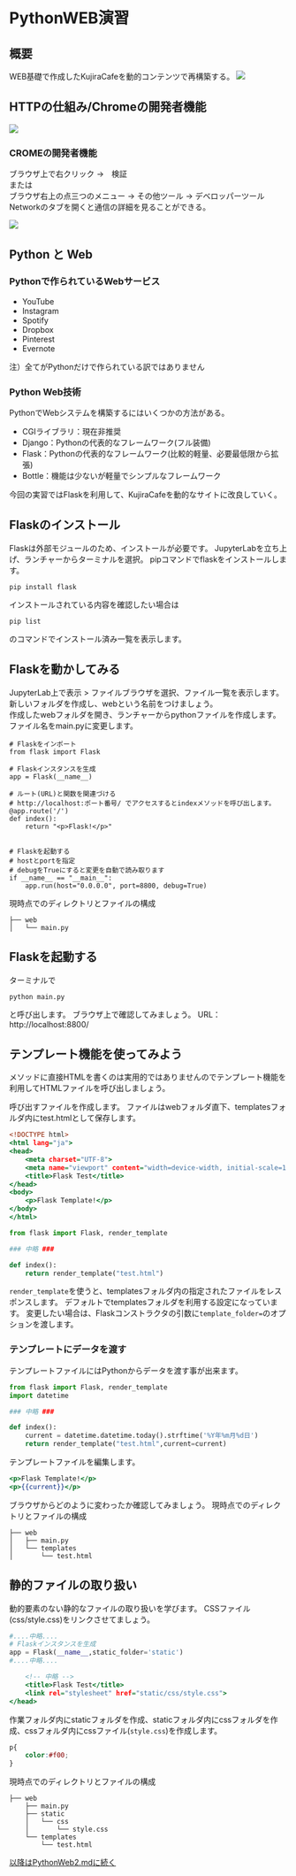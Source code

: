 # PythonWEB演習

## 概要
WEB基礎で作成したKujiraCafeを動的コンテンツで再構築する。
<img src="images/kujiracafe.png">

## HTTPの仕組み/Chromeの開発者機能
<img src="images/webの仕組み.png">

### CROMEの開発者機能
ブラウザ上で右クリック ->　検証  
または  
ブラウザ右上の点三つのメニュー -> その他ツール -> デベロッパーツール
Networkのタブを開くと通信の詳細を見ることができる。

<img src="images/networktab.png">

## Python と Web
### Pythonで作られているWebサービス
- YouTube
- Instagram
- Spotify
- Dropbox
- Pinterest
- Evernote

注）全てがPythonだけで作られている訳ではありません

### Python Web技術
PythonでWebシステムを構築するにはいくつかの方法がある。
- CGIライブラリ：現在非推奨
- Django：Pythonの代表的なフレームワーク(フル装備)
- Flask：Pythonの代表的なフレームワーク(比較的軽量、必要最低限から拡張)
- Bottle：機能は少ないが軽量でシンプルなフレームワーク

今回の実習ではFlaskを利用して、KujiraCafeを動的なサイトに改良していく。

## Flaskのインストール
Flaskは外部モジュールのため、インストールが必要です。
JupyterLabを立ち上げ、ランチャーからターミナルを選択。
pipコマンドでflaskをインストールします。
```
pip install flask
```
インストールされている内容を確認したい場合は
```
pip list
```
のコマンドでインストール済み一覧を表示します。

## Flaskを動かしてみる
JupyterLab上で表示 > ファイルブラウザを選択、ファイル一覧を表示します。  
新しいフォルダを作成し、webという名前をつけましょう。  
作成したwebフォルダを開き、ランチャーからpythonファイルを作成します。  
ファイル名をmain.pyに変更します。  
```
# Flaskをインポート
from flask import Flask

# Flaskインスタンスを生成
app = Flask(__name__)

# ルート(URL)と関数を関連づける
# http://localhost:ポート番号/ でアクセスするとindexメソッドを呼び出します。
@app.route('/')
def index():
    return "<p>Flask!</p>"


# Flaskを起動する
# hostとportを指定
# debugをTrueにすると変更を自動で読み取ります
if __name__ == "__main__":
    app.run(host="0.0.0.0", port=8800, debug=True)
```

現時点でのディレクトリとファイルの構成
```
├── web
│   └── main.py
```

## Flaskを起動する
ターミナルで
```
python main.py
```
と呼び出します。
ブラウザ上で確認してみましょう。
URL：http://localhost:8800/

## テンプレート機能を使ってみよう
メソッドに直接HTMLを書くのは実用的ではありませんのでテンプレート機能を利用してHTMLファイルを呼び出しましょう。

呼び出すファイルを作成します。
ファイルはwebフォルダ直下、templatesフォルダ内にtest.htmlとして保存します。
```html:test.html
<!DOCTYPE html>
<html lang="ja">
<head>
    <meta charset="UTF-8">
    <meta name="viewport" content="width=device-width, initial-scale=1.0">
    <title>Flask Test</title>
</head>
<body>
    <p>Flask Template!</p>
</body>
</html>
```

```python:main.py
from flask import Flask, render_template

### 中略 ###

def index():
    return render_template("test.html")

```
`render_template`を使うと、templatesフォルダ内の指定されたファイルをレスポンスします。
デフォルトでtemplatesフォルダを利用する設定になっています。
変更したい場合は、Flaskコンストラクタの引数に`template_folder=`のオプションを渡します。

### テンプレートにデータを渡す
テンプレートファイルにはPythonからデータを渡す事が出来ます。

```python:main.py
from flask import Flask, render_template
import datetime

### 中略 ###

def index():
    current = datetime.datetime.today().strftime('%Y年%m月%d日')
    return render_template("test.html",current=current)
```
テンプレートファイルを編集します。

```html:test.html
<p>Flask Template!</p>
<p>{{current}}</p>
```

ブラウザからどのように変わったか確認してみましょう。
現時点でのディレクトリとファイルの構成
```
├── web
│   ├── main.py
│   └── templates
│       └── test.html
```

## 静的ファイルの取り扱い
動的要素のない静的なファイルの取り扱いを学びます。
CSSファイル(css/style.css)をリンクさせてましょう。

```python main.py
#....中略....
# Flaskインスタンスを生成
app = Flask(__name__,static_folder='static')
#....中略....
```

```html:test.html
    <!-- 中略 -->
    <title>Flask Test</title>
    <link rel="stylesheet" href="static/css/style.css">
</head>
```
作業フォルダ内にstaticフォルダを作成、staticフォルダ内にcssフォルダを作成、cssフォルダ内にcssファイル(`style.css`)を作成します。

```css:style.css
p{
    color:#f00;
}
```

現時点でのディレクトリとファイルの構成
```
├── web
    ├── main.py
    ├── static
    │   └── css
    │       └── style.css
    └── templates
        └── test.html
```

[以降はPythonWeb2.mdに続く](PythonWeb2.md)
